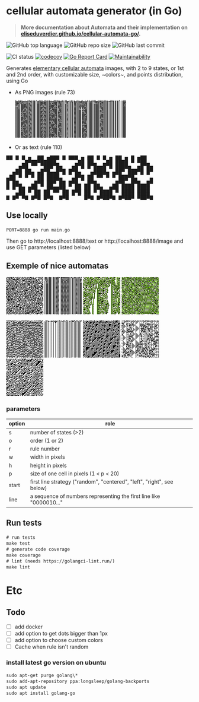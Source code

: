 # cellular automata generator (in Go)

> **More documentation about Automata and their implementation on [eliseduverdier.github.io/cellular-automata-go/](https://eliseduverdier.github.io/cellular-automata-go/).**

![GitHub top language](https://img.shields.io/github/languages/top/eliseduverdier/cellular-automata-go?style=flat-square)
![GitHub repo size](https://img.shields.io/github/repo-size/eliseduverdier/cellular-automata-go?style=flat-square)
![GitHub last commit](https://img.shields.io/github/last-commit/eliseduverdier/cellular-automata-go?style=flat-square)

![CI status](https://github.com/eliseduverdier/cellular-automata-go/actions/workflows/quality.yml/badge.svg)
[![codecov](https://codecov.io/gh/eliseduverdier/cellular-automata-go/branch/main/graph/badge.svg?token=OIW9T63RAI)](https://codecov.io/gh/eliseduverdier/cellular-automata-go)
[![Go Report Card](https://goreportcard.com/badge/github.com/eliseduverdier/cellular-automata-go)](https://goreportcard.com/report/github.com/eliseduverdier/cellular-automata-go)
[![Maintainability](https://api.codeclimate.com/v1/badges/c24524e60f6020b406a3/maintainability)](https://codeclimate.com/github/eliseduverdier/cellular-automata-go/maintainability)

Generates [elementary cellular automata](https://en.wikipedia.org/wiki/Elementary_cellular_automaton) images, with 2 to 9 states, or 1st and 2nd order, with customizable size, ~colors~, and points distribution, using Go

- As PNG images (rule 73)

  <img src="_doc/images/sample.png">

- Or as text (rule 110)

<pre style="line-height:8px;">
██ █ █    ██  ███ █ ███   ██ █ █   ██   █  ██
       █  █  ██         █ █      █ █  █ █ ██
      █ ██ ██  █       █   █    █   ██      █
     █       ██ █     █ █ █ █  █ █ █  █    █ █
    █ █     █    █   █       ██     ██ █  █   █
   █   █   █ █  █ █ █ █     █  █   █    ██ █ █
  █ █ █ █ █   ██       █   █ ██ █ █ █  █
 █         █ █  █     █ █ █          ██ █
█ █       █   ██ █   █     █        █    █    █
   █     █ █ █    █ █ █   █ █      █ █  █ █  █
█ █ █   █     █  █     █ █   █    █   ██   ██
     █ █ █   █ ██ █   █   █ █ █  █ █ █  █ █  █
    █     █ █      █ █ █ █     ██     ██   ██
   █ █   █   █    █       █   █  █   █  █ █  █
█ █   █ █ █ █ █  █ █     █ █ █ ██ █ █ ██   ██ █
</pre>

## Use locally

```shell
PORT=8888 go run main.go
```

Then go to http://localhost:8888/text or http://localhost:8888/image and use GET parameters (listed below)

## Exemple of nice automatas

![Order 1  /  2 states  /  Rule # 150](_doc/images/o1-s2-r150.png)
![Order 1  /  2 states  /  Rule # 73](_doc/images/o1-s2-r73.png)
![Order 1  /  3 states  /  Rule # 78271914](_doc/images/o1-s3-r78271914.png)
![Order 1  /  3 states  /  Rule # 76148092](_doc/images/o1-s3-r76148092.png)

![Order 2  /  2 states  /  Rule # 24987](_doc/images/o2-s2-r24987.png)
![Order 2  /  2 states  /  Rule # 56922](_doc/images/o2-s2-r56922.png)
![Order 2  /  2 states  /  Rule # 5198](_doc/images/o2-s2-r5198.png)
![Order 2  /  2 states  /  Rule # 58937](_doc/images/o2-s2-r58937.png)
![Order 2  /  2 states  /  Rule # 37486](_doc/images/o2-s2-r37486.png)

### parameters

| option | role                                                                   |
| ------ | ---------------------------------------------------------------------- |
| s      | number of states (>2)                                                  |
| o      | order (1 or 2)                                                         |
| r      | rule number                                                            |
| w      | width in pixels                                                        |
| h      | height in pixels                                                       |
| p      | size of one cell in pixels (1 \< p \< 20)                              |
| start  | first line strategy ("random", "centered", "left", "right", see below) |
| line   | a sequence of numbers representing the first line like "0000010..."    |

## Run tests

```shell
# run tests
make test
# generate code coverage
make coverage
# lint (needs https://golangci-lint.run/)
make lint
```

# Etc

## Todo

- [ ] add docker
- [ ] add option to get dots bigger than 1px
- [ ] add option to choose custom colors
- [ ] Cache when rule isn't random

### install latest go version on ubuntu

```
sudo apt-get purge golang\*
sudo add-apt-repository ppa:longsleep/golang-backports
sudo apt update
sudo apt install golang-go
```
